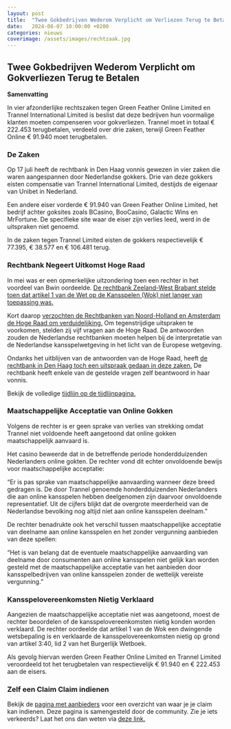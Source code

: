 ```yaml
---
layout: post
title:  "Twee Gokbedrijven Wederom Verplicht om Verliezen Terug te Betalen"
date:   2024-08-07 10:00:00 +0200
categories: nieuws
coverimage: /assets/images/rechtzaak.jpg
---
```


## Twee Gokbedrijven Wederom Verplicht om Gokverliezen Terug te Betalen

**Samenvatting**

In vier afzonderlijke rechtszaken tegen Green Feather Online Limited en Trannel International Limited is beslist dat deze bedrijven hun voormalige klanten moeten compenseren voor gokverliezen. Trannel moet in totaal € 222.453 terugbetalen, verdeeld over drie zaken, terwijl Green Feather Online € 91.940 moet terugbetalen.

### De Zaken

Op 17 juli heeft de rechtbank in Den Haag vonnis gewezen in vier zaken die waren aangespannen door Nederlandse gokkers. Drie van deze gokkers eisten compensatie van Trannel International Limited, destijds de eigenaar van Unibet in Nederland.

Een andere eiser vorderde € 91.940 van Green Feather Online Limited, het bedrijf achter goksites zoals BCasino, BooCasino, Galactic Wins en MrFortune. De specifieke site waar de eiser zijn verlies leed, werd in de uitspraken niet genoemd.

In de zaken tegen Trannel Limited eisten de gokkers respectievelijk € 77.395, € 38.577 en € 106.481 terug.

### Rechtbank Negeert Uitkomst Hoge Raad

In mei was er een opmerkelijke uitzondering toen een rechter in het voordeel van Bwin oordeelde. [De rechtbank Zeeland-West Brabant stelde toen dat artikel 1 van de Wet op de Kansspelen (Wok) niet langer van toepassing was.](/uitleg/2024/07/11/Rechtzaken.html)

Kort daarop [verzochten de Rechtbanken van Noord-Holland en Amsterdam de Hoge Raad om verduidelijking.](/uitleg/2024/07/24/uitgebreide-uitleg.html) Om tegenstrijdige uitspraken te voorkomen, stelden zij vijf vragen aan de Hoge Raad. De antwoorden zouden de Nederlandse rechtbanken moeten helpen bij de interpretatie van de Nederlandse kansspelwetgeving in het licht van de Europese wetgeving.

Ondanks het uitblijven van de antwoorden van de Hoge Raad, heeft [de rechtbank in Den Haag toch een uitspraak gedaan in deze zaken.](https://uitspraken.rechtspraak.nl/details?id=ECLI:NL:RBDHA:2024:11013) De rechtbank heeft enkele van de gestelde vragen zelf beantwoord in haar vonnis.

Bekijk de volledige [tijdlijn op de tijdlijnpagina.](/tijdlijn)

### Maatschappelijke Acceptatie van Online Gokken

Volgens de rechter is er geen sprake van verlies van strekking omdat Trannel niet voldoende heeft aangetoond dat online gokken maatschappelijk aanvaard is.

Het casino beweerde dat in de betreffende periode honderdduizenden Nederlanders online gokten. De rechter vond dit echter onvoldoende bewijs voor maatschappelijke acceptatie:

“Er is pas sprake van maatschappelijke aanvaarding wanneer deze breed gedragen is. De door Trannel genoemde honderdduizenden Nederlanders die aan online kansspelen hebben deelgenomen zijn daarvoor onvoldoende representatief. Uit de cijfers blijkt dat de overgrote meerderheid van de Nederlandse bevolking nog altijd niet aan online kansspelen deelnam.”

De rechter benadrukte ook het verschil tussen maatschappelijke acceptatie van deelname aan online kansspelen en het zonder vergunning aanbieden van deze spellen:

“Het is van belang dat de eventuele maatschappelijke aanvaarding van deelname door consumenten aan online kansspelen niet gelijk kan worden gesteld met de maatschappelijke acceptatie van het aanbieden door kansspelbedrijven van online kansspelen zonder de wettelijk vereiste vergunning.”

### Kansspelovereenkomsten Nietig Verklaard

Aangezien de maatschappelijke acceptatie niet was aangetoond, moest de rechter beoordelen of de kansspelovereenkomsten nietig konden worden verklaard. De rechter oordeelde dat artikel 1 van de Wok een dwingende wetsbepaling is en verklaarde de kansspelovereenkomsten nietig op grond van artikel 3:40, lid 2 van het Burgerlijk Wetboek.

Als gevolg hiervan werden Green Feather Online Limited en Trannel Limited veroordeeld tot het terugbetalen van respectievelijk € 91.940 en € 222.453 aan de eisers.

### Zelf een Claim Claim indienen
Bekijk de [pagina met aanbieders](/aanbieders) voor een overzicht van waar je je claim kan indienen. Deze pagina is samengesteld door de community. Zie je iets verkeerds? Laat het ons dan weten via [deze link.](https://github.com/gokgeld-terug/gokgeld-terug.github.io/issues/new?assignees=&labels=wijziging%2Cinzending&projects=&template=wijziging-indienen.yml&title=%5BWijziging%5D+Beschrijf+de+wijziging)

